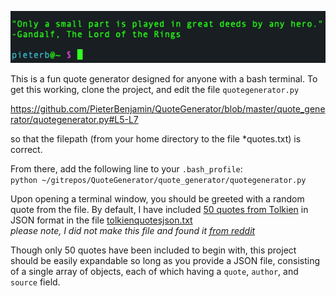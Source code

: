 ![raw text](https://github.com/PieterBenjamin/QuoteGenerator/blob/master/Quote%20Generator%20sample.png)  

This is a fun quote generator designed for anyone with a bash terminal. To get this working, clone the project, and edit the file `quotegenerator.py` 

https://github.com/PieterBenjamin/QuoteGenerator/blob/master/quote_generator/quotegenerator.py#L5-L7

so that the filepath (from your home directory to the file *quotes.txt) is correct.

From there, add the following line to your `.bash_profile`:  
`python ~/gitrepos/QuoteGenerator/quote_generator/quotegenerator.py`

Upon opening a terminal window, you should be greeted with a random quote from the file. By default, 
I have included [50 quotes from Tolkien](https://pastebin.com/8PznRpXv) in JSON
format in the file [tolkienquotesjson.txt](https://github.com/PieterBenjamin/QuoteGenerator/blob/master/quote_generator/tolkienquotesjson.txt)  
*please note, I did not make this file and found it [from reddit](https://www.reddit.com/r/lotr/comments/4d5ss7/50_lotr_quotes_included_json_file/)*

Though only 50 quotes have been included to begin with, this project should be easily expandable so long as you provide
a JSON file, consisting of a single array of objects, each of which having a `quote`, `author`, and `source` field.
